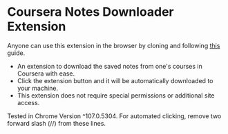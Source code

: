 # Coursera Notes Downloader Extension


Anyone can use this extension in the browser by cloning and following [this](https://developer.chrome.com/docs/extensions/mv3/getstarted/development-basics/#load-unpacked) guide.

- An extension to download the saved notes from one's courses in Coursera with ease. 
- Click the extension button and it will be automatically downloaded to your machine. 
- This extension does not require special permissions or additional site access.


Tested in Chrome Version ^107.0.5304. For automated clicking, remove two forward slash (//) from these lines.